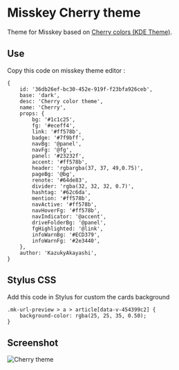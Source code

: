# Misskey Cherry theme
Theme for Misskey based on [Cherry colors (KDE Theme)](https://store.kde.org/p/1450880).

## Use

Copy this code on misskey theme editor :

```
{
	id: '36db26ef-bc30-452e-919f-f23bfa926ceb',
	base: 'dark',
	desc: 'Cherry color theme',
	name: 'Cherry',
	props: {
		bg: '#1c1c25',
		fg: '#eceff4',
		link: '#ff578b',
		badge: '#7f9bff',
		navBg: '@panel',
		navFg: '@fg',
		panel: '#23232f',
		accent: '#ff578b',
		header: 'rgbargba(37, 37, 49,0.75)',
		pageBg: '@bg',
		renote: '#64de83',
		divider: 'rgba(32, 32, 32, 0.7)',
		hashtag: '#62c6da',
		mention: '#ff578b',
		navActive: '#ff578b',
		navHoverFg: '#ff578b',
		navIndicator: '@accent',
		driveFolderBg: '@panel',
		fgHighlighted: '@link',
		infoWarnBg: '#ECD379',
		infoWarnFg: '#2e3440',
	},
	author: 'KazukyAkayashi',
}
```
## Stylus CSS

Add this code in Stylus for custom the cards background

```
.mk-url-preview > a > article[data-v-454399c2] {
    background-color: rgba(25, 25, 35, 0.50);
}
```

## Screenshot

![Cherry theme](cherry-misskey-theme-01.png)
